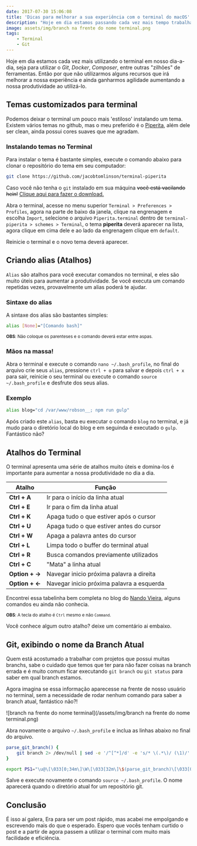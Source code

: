 ```yaml
---
date: 2017-07-30 15:06:08
title: 'Dicas para melhorar a sua experiência com o terminal do macOS'
description: "Hoje em dia estamos passando cada vez mais tempo trabalhando no terminal, seja para utilizar o Git, Gulp, Composer, entre outras 'zilhões' de ferramentas. Então nada melhor que utilizarmos alguns recursos para melhorar a nossa experiência e ganharmos agilidade para aumentar a nossa produtividade ao utilizá-lo."
image: assets/img/branch na frente do nome terminal.png
tags: 
    - Terminal
    - Git
---
```


Hoje em dia estamos cada vez mais utilizando o terminal em nosso dia-a-dia, seja para utilizar o _Git_, _Docker_, _Composer_,
entre outras "zilhões" de ferramentas. Então por que não utilizarmos alguns recursos que irá melhorar a nossa experiência
e ainda ganharmos agilidade aumentando a nossa produtividade ao utilizá-lo.

## Temas customizados para terminal

Podemos deixar o terminal um pouco mais 'estiloso' instalando um tema. Existem vários temas no github, mas o meu preferido
é o [Piperita](https://github.com/jacobtomlinson/terminal-piperita), além dele ser clean, ainda possui cores suaves que me agradam.

### Instalando temas no Terminal

Para instalar o tema é bastante simples, execute o comando abaixo para clonar o repositório do tema em seu computador:

```bash
git clone https://github.com/jacobtomlinson/terminal-piperita
```

Caso você não tenha o `git` instalado em sua máquina <strike>você está vacilando hein!</strike> [Clique aqui para fazer o download.](https://github.com/jacobtomlinson/terminal-piperita/archive/master.zip)

Abra o terminal, acesse no menu superior `Terminal > Preferences > Profiles`, agora na parte de baixo da janela, clique na
engrenagem e escolha `Import`, selecione o arquivo `Piperita.terminal` dentro de `terminal-piperita > schemes > Terminal`,
o tema **piperita** deverá aparecer na lista, agora clique em cima dele e ao lado da engrenagem clique em `default`.

Reinicie o terminal e o novo tema deverá aparecer.

## Criando alias (Atalhos)

`Alias` são atalhos para você executar comandos no terminal, e eles são muito úteis para aumentar a produtividade. Se você
executa um comando repetidas vezes, provavelmente um alias poderá te ajudar.

### Sintaxe do alias

A sintaxe dos alias são bastantes simples:

```bash
alias [Nome]="[Comando bash]"
```

<small>**OBS**: Não coloque os parenteses e o comando deverá estar entre aspas. </small>

### Mãos na massa!

Abra o terminal e execute o comando `nano ~/.bash_profile`, no final do arquivo crie seus `alias`, pressione `ctrl + o` para salvar
e depois `ctrl + x` para sair, reinicie o seu terminal ou execute o comando `source ~/.bash_profile` e desfrute dos seus alias.

### Exemplo

```bash
alias blog="cd /var/www/robson__; npm run gulp"
```

Após criado este `alias`, basta eu executar o comando `blog` no terminal, e já mudo para o diretório local do blog e
em seguinda é executado o `gulp`. Fantástico não?

<!-- ![Criando Alias](/assets/img/criando_alias.gif) -->

## Atalhos do Terminal

O terminal apresenta uma série de atalhos muito úteis e domina-los é importante para aumentar a nossa produtividade no dia a dia.

| Atalho         | Função                                    |
| -------------- | ----------------------------------------- |
| **Ctrl + A**   | Ir para o início da linha atual           |
| **Ctrl + E**   | Ir para o fim da linha atual              |
| **Ctrl + K**   | Apaga tudo o que estiver após o cursor    |
| **Ctrl + U**   | Apaga tudo o que estiver antes do cursor  |
| **Ctrl + W**   | Apaga a palavra antes do cursor           |
| **Ctrl + L**   | Limpa todo o buffer do terminal atual     |
| **Ctrl + R**   | Busca comandos previamente utilizados     |
| **Ctrl + C**   | "Mata" a linha atual                      |
| **Option + →** | Navegar inicio próxima palavra a direita  |
| **Option + ←** | Navegar inicio próxima palavra a esquerda |

Encontrei essa tabelinha bem completa no blog do [Nando Vieira](https://nandovieira.com.br/atalhos-no-terminal-e-outros-programas-do-mac-os-x),
alguns comandos eu ainda não conhecia.

<small>**OBS**: A tecla do atalho é `Ctrl` mesmo e não `Command`. </small>

Você conhece algum outro atalho? deixe um comentário ai embaixo.

## Git, exibindo o nome da Branch Atual

Quem está acostumado a trabalhar com projetos que possui muitas branchs, sabe o cuidado que temos que ter para não fazer
coisas na branch errada e é muito comum ficar executando `git branch` ou `git status` para saber em qual branch estamos.

Agora imagina se essa informação aparecesse na frente de nosso usuário no terminal, sem a necessidade de rodar nenhum comando
para saber a branch atual, fantástico não?!

![branch na frente do nome terminal](/assets/img/branch na frente do nome terminal.png)

Abra novamente o arquivo `~/.bash_profile` e inclua as linhas abaixo no final do arquivo.

```bash
parse_git_branch() {
    git branch 2> /dev/null | sed -e '/^[^*]/d' -e 's/* \(.*\)/ (\1)/'
}

export PS1="\u@\[\033[0;34m\]\W\[\033[32m\]\$(parse_git_branch)\[\033[0m\] $ "
```

Salve e execute novamente o comando `source ~/.bash_profile`. O nome aparecerá quando o diretório atual for um repositório git.

## Conclusão

É isso aí galera, Era para ser um post rápido, mas acabei me empolgando e escrevendo mais do que o esperado.
Espero que vocês tenham curtido o post e a partir de agora passem a utilizar o terminal com muito mais facilidade e eficiência.

